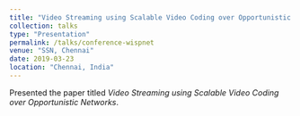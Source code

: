 ```yaml
---
title: "Video Streaming using Scalable Video Coding over Opportunistic Networks"
collection: talks
type: "Presentation"
permalink: /talks/conference-wispnet
venue: "SSN, Chennai"
date: 2019-03-23
location: "Chennai, India"
---
```


Presented the paper titled *Video Streaming using Scalable Video Coding over Opportunistic Networks*. 
